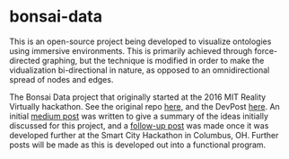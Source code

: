 # bonsai-data
This is an open-source project being developed to visualize ontologies using immersive environments. This is primarily 
achieved through force-directed graphing, but the technique is modified in order to make the vidualization bi-directional in nature, 
as opposed to an omnidirectional spread of nodes and edges.

The Bonsai Data project that originally started at the 2016 MIT Reality Virtually hackathon. See the original repo 
[here](https://github.com/OhioAdam/Data-Tree-Modeler), and the DevPost [here](https://devpost.com/software/data-tree-modeler).
An initial [medium post](https://medium.com/@UpAndAdam/planting-a-seed-e7461f1abd58) was written to give a summary of the ideas initially
discussed for this project, and a [follow-up post](https://medium.com/@UpAndAdam/bonsai-data-cultivating-the-numbers-54a92968af82) was
made once it was developed further at the Smart City Hackathon in Columbus, OH. Further posts will be made as this is developed out into a 
functional program.
